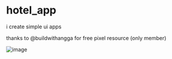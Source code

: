 # hotel_app
i create simple ui apps

thanks to @buildwithangga for free pixel resource (only member)

![image](https://user-images.githubusercontent.com/64517729/129749637-3b05ccce-7f8c-4e0e-bcfa-32f0b5754e7d.png)

